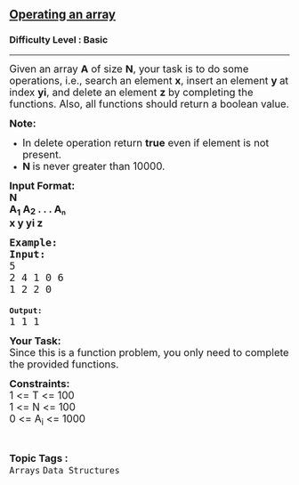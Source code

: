 <h2><a href="https://practice.geeksforgeeks.org/problems/operating-an-array/1?page=1&difficulty[]=-1&status[]=unsolved&category[]=Arrays&sortBy=difficulty">Operating an array</a></h2><h3>Difficulty Level : Basic</h3><hr><div class="problems_problem_content__Xm_eO"><p><span style="font-size:18px">Given an array <strong>A</strong> of size <strong>N</strong>, your task is to do some operations, i.e., search an element <strong>x</strong>, insert an element <strong>y </strong>at index <strong>yi</strong>, and delete an element <strong>z</strong> by completing the functions. Also, all functions should return a boolean value.</span></p>

<p><span style="font-size:18px"><strong>Note:&nbsp;</strong></span></p>

<ul>
	<li><span style="font-size:18px">In delete operation return&nbsp;<strong>true</strong>&nbsp;even if element is not present.</span></li>
	<li><span style="font-size:18px"><strong>N&nbsp;</strong>is never greater than 10000.</span></li>
</ul>

<p><strong><span style="font-size:18px">Input Format:<br>
N<br>
A<sub>1</sub> A</span><sub><span style="font-size:15px">2</span></sub><span style="font-size:18px"> . . . A</span><sub>n</sub><br>
<span style="font-size:18px">x y yi z</span></strong></p>

<pre><strong><span style="font-size:18px">Example:</span><span style="font-size:18px">
Input:</span></strong><span style="font-size:18px">
</span><span style="font-size:18px">5
</span><span style="font-size:18px">2 4 1 0 6
</span><span style="font-size:18px">1 2 2 0
</span><strong>
Output:</strong><span style="font-size:18px">
</span><span style="font-size:18px">1 1 1</span></pre>

<p><strong><span style="font-size:18px">Your Task:</span></strong><br>
<span style="font-size:18px">Since this is a function problem, you only need to complete the provided functions.</span></p>

<p><span style="font-size:18px"><strong>Constraints:</strong><br>
1 &lt;= T &lt;= 100<br>
1 &lt;= N &lt;= 100<br>
0 &lt;= A<sub>i</sub> &lt;= 1000</span></p>
</div><br><p><span style=font-size:18px><strong>Topic Tags : </strong><br><code>Arrays</code>&nbsp;<code>Data Structures</code>&nbsp;